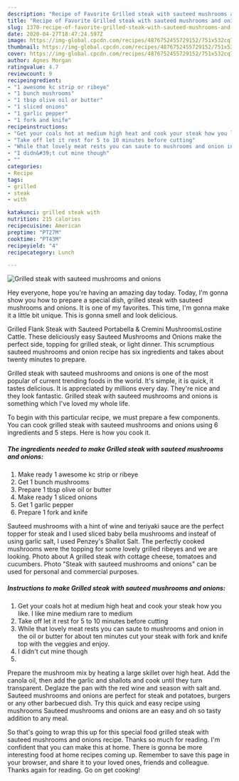 ```yaml
---
description: "Recipe of Favorite Grilled steak with sauteed mushrooms and onions"
title: "Recipe of Favorite Grilled steak with sauteed mushrooms and onions"
slug: 1370-recipe-of-favorite-grilled-steak-with-sauteed-mushrooms-and-onions
date: 2020-04-27T18:47:24.597Z
image: https://img-global.cpcdn.com/recipes/4876752455729152/751x532cq70/grilled-steak-with-sauteed-mushrooms-and-onions-recipe-main-photo.jpg
thumbnail: https://img-global.cpcdn.com/recipes/4876752455729152/751x532cq70/grilled-steak-with-sauteed-mushrooms-and-onions-recipe-main-photo.jpg
cover: https://img-global.cpcdn.com/recipes/4876752455729152/751x532cq70/grilled-steak-with-sauteed-mushrooms-and-onions-recipe-main-photo.jpg
author: Agnes Morgan
ratingvalue: 4.7
reviewcount: 9
recipeingredient:
- "1 awesome kc strip or ribeye"
- "1 bunch mushrooms"
- "1 tbsp olive oil or butter"
- "1 sliced onions"
- "1 garlic pepper"
- "1 fork and knife"
recipeinstructions:
- "Get your coals hot at medium high heat and cook your steak how you like. I like mine medium rare to medium"
- "Take off let it rest for 5 to 10 minutes before cutting"
- "While that lovely meat rests you can saute to mushrooms and onion in the oil or butter for about ten minutes  cut your steak with fork and knife top with the veggies and enjoy."
- "I didn&#39;t cut mine though"
- ""
categories:
- Recipe
tags:
- grilled
- steak
- with

katakunci: grilled steak with 
nutrition: 215 calories
recipecuisine: American
preptime: "PT27M"
cooktime: "PT43M"
recipeyield: "4"
recipecategory: Lunch

---
```



![Grilled steak with sauteed mushrooms and onions](https://img-global.cpcdn.com/recipes/4876752455729152/751x532cq70/grilled-steak-with-sauteed-mushrooms-and-onions-recipe-main-photo.jpg)

Hey everyone, hope you're having an amazing day today. Today, I'm gonna show you how to prepare a special dish, grilled steak with sauteed mushrooms and onions. It is one of my favorites. This time, I'm gonna make it a little bit unique. This is gonna smell and look delicious.

Grilled Flank Steak with Sauteed Portabella &amp; Cremini MushroomsLostine Cattle. These deliciously easy Sauteed Mushrooms and Onions make the perfect side, topping for grilled steak, or light dinner. This scrumptious sauteed mushrooms and onion recipe has six ingredients and takes about twenty minutes to prepare.

Grilled steak with sauteed mushrooms and onions is one of the most popular of current trending foods in the world. It's simple, it is quick, it tastes delicious. It is appreciated by millions every day. They're nice and they look fantastic. Grilled steak with sauteed mushrooms and onions is something which I've loved my whole life.


To begin with this particular recipe, we must prepare a few components. You can cook grilled steak with sauteed mushrooms and onions using 6 ingredients and 5 steps. Here is how you cook it.

<!--inarticleads1-->

##### The ingredients needed to make Grilled steak with sauteed mushrooms and onions:

1. Make ready 1 awesome kc strip or ribeye
1. Get 1 bunch mushrooms
1. Prepare 1 tbsp olive oil or butter
1. Make ready 1 sliced onions
1. Get 1 garlic pepper
1. Prepare 1 fork and knife


Sauteed mushrooms with a hint of wine and teriyaki sauce are the perfect topper for steak and I used sliced baby bella mushrooms and insteaf of using garlic salt, I used Penzey&#39;s Shallot Salt. The perfectly cooked mushrooms were the topping for some lovely grilled ribeyes and we are looking. Photo about A grilled steak with cottage cheese, tomatoes and cucumbers. Photo &#34;Steak with sauteed mushrooms and onions&#34; can be used for personal and commercial purposes. 

<!--inarticleads2-->

##### Instructions to make Grilled steak with sauteed mushrooms and onions:

1. Get your coals hot at medium high heat and cook your steak how you like. I like mine medium rare to medium
1. Take off let it rest for 5 to 10 minutes before cutting
1. While that lovely meat rests you can saute to mushrooms and onion in the oil or butter for about ten minutes  cut your steak with fork and knife top with the veggies and enjoy.
1. I didn&#39;t cut mine though
1. 


Prepare the mushroom mix by heating a large skillet over high heat. Add the canola oil, then add the garlic and shallots and cook until they turn transparent. Deglaze the pan with the red wine and season with salt and. Sauteed mushrooms and onions are perfect for steak and potatoes, burgers or any other barbecued dish. Try this quick and easy recipe using mushrooms Sauteed mushrooms and onions are an easy and oh so tasty addition to any meal. 

So that's going to wrap this up for this special food grilled steak with sauteed mushrooms and onions recipe. Thanks so much for reading. I'm confident that you can make this at home. There is gonna be more interesting food at home recipes coming up. Remember to save this page in your browser, and share it to your loved ones, friends and colleague. Thanks again for reading. Go on get cooking!
